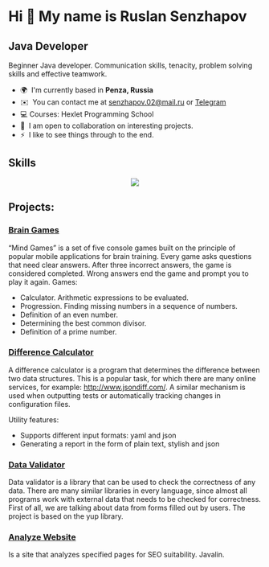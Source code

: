 Hi 👋 My name is Ruslan Senzhapov
====================================

Java Developer
--------------

Beginner Java developer. Communication skills, tenacity, problem solving skills and effective teamwork.

* 🌍  I'm currently based in **Penza, Russia**
* ✉️  You can contact me at [senzhapov.02@mail.ru](mailto:senzhapov.02@mail.ru) or [Telegram](@senzhapov)
* 💻  Courses: Hexlet Programming School
* 🤝  I am open to collaboration on interesting projects.
* ⚡  I like to see things through to the end.

## Skills

<p align="center">
  <a href="https://skillicons.dev">
    <img src="https://skillicons.dev/icons?i=java,spring,idea,gradle,linux,git,github,postgres,bash,docker,html,css" />
  </a>
</p>

## Projects:

### [Brain Games](https://github.com/bjrunning/java-project-61)
“Mind Games” is a set of five console games built on the principle of popular mobile applications for brain training. Every game asks questions that need clear answers. After three incorrect answers, the game is considered completed. Wrong answers end the game and prompt you to play it again. Games:

- Calculator. Arithmetic expressions to be evaluated.
- Progression. Finding missing numbers in a sequence of numbers.
- Definition of an even number.
- Determining the best common divisor.
- Definition of a prime number.


### [Difference Calculator](https://github.com/bjrunning/java-project-71)
A difference calculator is a program that determines the difference between two data structures. This is a popular task, for which there are many online services, for example: http://www.jsondiff.com/. A similar mechanism is used when outputting tests or automatically tracking changes in configuration files.

Utility features:

- Supports different input formats: yaml and json
- Generating a report in the form of plain text, stylish and json

### [Data Validator](https://github.com/bjrunning/java-project-78)
Data validator is a library that can be used to check the correctness of any data. There are many similar libraries in every language, since almost all programs work with external data that needs to be checked for correctness. First of all, we are talking about data from forms filled out by users. The project is based on the yup library.


### [Analyze Website](https://github.com/bjrunning/java-project-72)
Is a site that analyzes specified pages for SEO suitability. Javalin.

